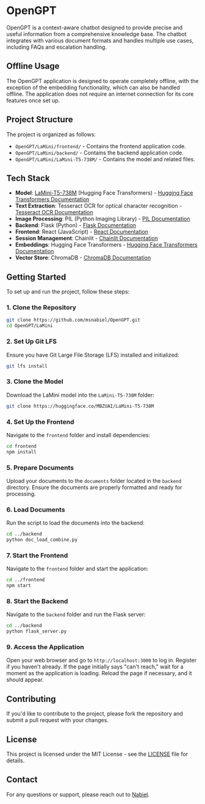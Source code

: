 # OpenGPT

OpenGPT is a context-aware chatbot designed to provide precise and useful information from a comprehensive knowledge base. The chatbot integrates with various document formats and handles multiple use cases, including FAQs and escalation handling.

## Offline Usage

The OpenGPT application is designed to operate completely offline, with the exception of the embedding functionality, which can also be handled offline. The application does not require an internet connection for its core features once set up.

## Project Structure

The project is organized as follows:

- `OpenGPT/LaMini/frontend/` - Contains the frontend application code.
- `OpenGPT/LaMini/backend/` - Contains the backend application code.
- `OpenGPT/LaMini/LaMini-T5-738M/` - Contains the model and related files.



## Tech Stack

- **Model**: [LaMini-T5-738M](https://huggingface.co/MBZUAI/LaMini-T5-738M) (Hugging Face Transformers) - [Hugging Face Transformers Documentation](https://huggingface.co/docs/transformers/index)
- **Text Extraction**: Tesseract OCR for optical character recognition - [Tesseract OCR Documentation](https://github.com/tesseract-ocr/tesseract)
- **Image Processing**: PIL (Python Imaging Library) - [PIL Documentation](https://pillow.readthedocs.io/en/stable/)
- **Backend**: Flask (Python) - [Flask Documentation](https://flask.palletsprojects.com/en/latest/)
- **Frontend**: React (JavaScript) - [React Documentation](https://reactjs.org/docs/getting-started.html)
- **Session Management**: Chainlit - [Chainlit Documentation](https://docs.chainlit.io/)
- **Embeddings**: Hugging Face Transformers - [Hugging Face Transformers Documentation](https://huggingface.co/docs/transformers/index)
- **Vector Store**: ChromaDB - [ChromaDB Documentation](https://docs.trychroma.com/)


## Getting Started

To set up and run the project, follow these steps:

### 1. Clone the Repository

```bash
git clone https://github.com/msnabiel/OpenGPT.git
cd OpenGPT/LaMini
```

### 2. Set Up Git LFS

Ensure you have Git Large File Storage (LFS) installed and initialized:

```bash
git lfs install
```

### 3. Clone the Model

Download the LaMini model into the `LaMini-T5-738M` folder:

```bash
git clone https://huggingface.co/MBZUAI/LaMini-T5-738M
```

### 4. Set Up the Frontend

Navigate to the `frontend` folder and install dependencies:

```bash
cd frontend
npm install
```

### 5. Prepare Documents

Upload your documents to the `documents` folder located in the `backend` directory. Ensure the documents are properly formatted and ready for processing.

### 6. Load Documents

Run the script to load the documents into the backend:

```bash
cd ../backend
python doc_load_combine.py
```

### 7. Start the Frontend

Navigate to the `frontend` folder and start the application:

```bash
cd ../frontend
npm start
```

### 8. Start the Backend

Navigate to the `backend` folder and run the Flask server:

```bash
cd ../backend
python flask_server.py
```

### 9. Access the Application

Open your web browser and go to `http://localhost:3000` to log in. Register if you haven't already. If the page initially says "can't reach," wait for a moment as the application is loading. Reload the page if necessary, and it should appear.

## Contributing

If you'd like to contribute to the project, please fork the repository and submit a pull request with your changes.

## License

This project is licensed under the MIT License - see the [LICENSE](LICENSE) file for details.

## Contact

For any questions or support, please reach out to [Nabiel](mailto:msyednabiel@gmail.com).
